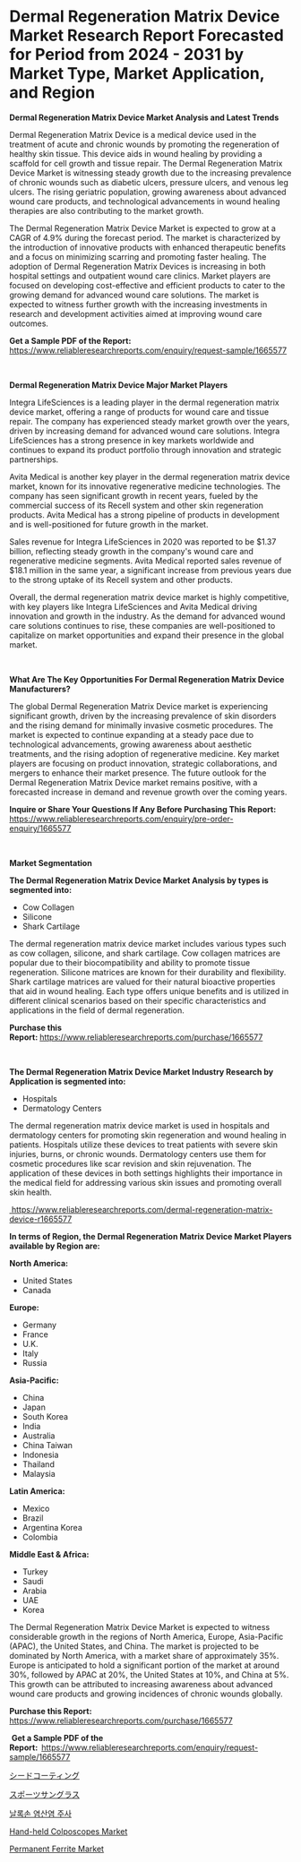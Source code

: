 <p><h1>Dermal Regeneration Matrix Device Market Research Report Forecasted for Period from 2024 -  2031 by Market Type, Market Application, and Region</h1></p><p><strong>Dermal Regeneration Matrix Device Market Analysis and Latest Trends</strong></p>
<p><p>Dermal Regeneration Matrix Device is a medical device used in the treatment of acute and chronic wounds by promoting the regeneration of healthy skin tissue. This device aids in wound healing by providing a scaffold for cell growth and tissue repair. The Dermal Regeneration Matrix Device Market is witnessing steady growth due to the increasing prevalence of chronic wounds such as diabetic ulcers, pressure ulcers, and venous leg ulcers. The rising geriatric population, growing awareness about advanced wound care products, and technological advancements in wound healing therapies are also contributing to the market growth.</p><p>The Dermal Regeneration Matrix Device Market is expected to grow at a CAGR of 4.9% during the forecast period. The market is characterized by the introduction of innovative products with enhanced therapeutic benefits and a focus on minimizing scarring and promoting faster healing. The adoption of Dermal Regeneration Matrix Devices is increasing in both hospital settings and outpatient wound care clinics. Market players are focused on developing cost-effective and efficient products to cater to the growing demand for advanced wound care solutions. The market is expected to witness further growth with the increasing investments in research and development activities aimed at improving wound care outcomes.</p></p>
<p><strong>Get a Sample PDF of the Report:&nbsp;</strong> <a href="https://www.reliableresearchreports.com/enquiry/request-sample/1665577">https://www.reliableresearchreports.com/enquiry/request-sample/1665577</a></p>
<p>&nbsp;</p>
<p><strong>Dermal Regeneration Matrix Device Major Market Players</strong></p>
<p><p>Integra LifeSciences is a leading player in the dermal regeneration matrix device market, offering a range of products for wound care and tissue repair. The company has experienced steady market growth over the years, driven by increasing demand for advanced wound care solutions. Integra LifeSciences has a strong presence in key markets worldwide and continues to expand its product portfolio through innovation and strategic partnerships.</p><p>Avita Medical is another key player in the dermal regeneration matrix device market, known for its innovative regenerative medicine technologies. The company has seen significant growth in recent years, fueled by the commercial success of its Recell system and other skin regeneration products. Avita Medical has a strong pipeline of products in development and is well-positioned for future growth in the market.</p><p>Sales revenue for Integra LifeSciences in 2020 was reported to be $1.37 billion, reflecting steady growth in the company's wound care and regenerative medicine segments. Avita Medical reported sales revenue of $18.1 million in the same year, a significant increase from previous years due to the strong uptake of its Recell system and other products.</p><p>Overall, the dermal regeneration matrix device market is highly competitive, with key players like Integra LifeSciences and Avita Medical driving innovation and growth in the industry. As the demand for advanced wound care solutions continues to rise, these companies are well-positioned to capitalize on market opportunities and expand their presence in the global market.</p></p>
<p>&nbsp;</p>
<p><strong>What Are The Key Opportunities For Dermal Regeneration Matrix Device Manufacturers?</strong></p>
<p><p>The global Dermal Regeneration Matrix Device market is experiencing significant growth, driven by the increasing prevalence of skin disorders and the rising demand for minimally invasive cosmetic procedures. The market is expected to continue expanding at a steady pace due to technological advancements, growing awareness about aesthetic treatments, and the rising adoption of regenerative medicine. Key market players are focusing on product innovation, strategic collaborations, and mergers to enhance their market presence. The future outlook for the Dermal Regeneration Matrix Device market remains positive, with a forecasted increase in demand and revenue growth over the coming years.</p></p>
<p><strong>Inquire or Share Your Questions If Any Before Purchasing This Report:</strong> <a href="https://www.reliableresearchreports.com/enquiry/pre-order-enquiry/1665577">https://www.reliableresearchreports.com/enquiry/pre-order-enquiry/1665577</a></p>
<p>&nbsp;</p>
<p><strong>Market Segmentation</strong></p>
<p><strong>The Dermal Regeneration Matrix Device Market Analysis by types is segmented into:</strong></p>
<p><ul><li>Cow Collagen</li><li>Silicone</li><li>Shark Cartilage</li></ul></p>
<p><p>The dermal regeneration matrix device market includes various types such as cow collagen, silicone, and shark cartilage. Cow collagen matrices are popular due to their biocompatibility and ability to promote tissue regeneration. Silicone matrices are known for their durability and flexibility. Shark cartilage matrices are valued for their natural bioactive properties that aid in wound healing. Each type offers unique benefits and is utilized in different clinical scenarios based on their specific characteristics and applications in the field of dermal regeneration.</p></p>
<p><strong>Purchase this Report:&nbsp;</strong><a href="https://www.reliableresearchreports.com/purchase/1665577">https://www.reliableresearchreports.com/purchase/1665577</a></p>
<p>&nbsp;</p>
<p><strong>The Dermal Regeneration Matrix Device Market Industry Research by Application is segmented into:</strong></p>
<p><ul><li>Hospitals</li><li>Dermatology Centers</li></ul></p>
<p><p>The dermal regeneration matrix device market is used in hospitals and dermatology centers for promoting skin regeneration and wound healing in patients. Hospitals utilize these devices to treat patients with severe skin injuries, burns, or chronic wounds. Dermatology centers use them for cosmetic procedures like scar revision and skin rejuvenation. The application of these devices in both settings highlights their importance in the medical field for addressing various skin issues and promoting overall skin health.</p></p>
<p><a href="https://www.reliableresearchreports.com/dermal-regeneration-matrix-device-r1665577">&nbsp;https://www.reliableresearchreports.com/dermal-regeneration-matrix-device-r1665577</a></p>
<p><strong>In terms of Region, the Dermal Regeneration Matrix Device Market Players available by Region are:</strong></p>
<p>
    <p> <strong> North America: </strong>
        <ul>
            <li>United States</li>
            <li>Canada</li>
        </ul>
        </p> 
    <p> <strong> Europe: </strong>
        <ul>
            <li>Germany</li>
            <li>France</li>
            <li>U.K.</li>
            <li>Italy</li>
            <li>Russia</li>
        </ul>
        </p> 
    <p> <strong> Asia-Pacific: </strong>
        <ul>
            <li>China</li>
            <li>Japan</li>
            <li>South Korea</li>
            <li>India</li>
            <li>Australia</li>
            <li>China Taiwan</li>
            <li>Indonesia</li>
            <li>Thailand</li>
            <li>Malaysia</li>
        </ul>
        </p> 
    <p> <strong> Latin America: </strong>
        <ul>
            <li>Mexico</li>
            <li>Brazil</li>
            <li>Argentina Korea</li>
            <li>Colombia</li>
        </ul>
        </p> 
    <p> <strong> Middle East & Africa: </strong>
        <ul>
            <li>Turkey</li>
            <li>Saudi</li>
            <li>Arabia</li>
            <li>UAE</li>
            <li>Korea</li>
        </ul>
    </p>
    </p>
<p><p>The Dermal Regeneration Matrix Device Market is expected to witness considerable growth in the regions of North America, Europe, Asia-Pacific (APAC), the United States, and China. The market is projected to be dominated by North America, with a market share of approximately 35%. Europe is anticipated to hold a significant portion of the market at around 30%, followed by APAC at 20%, the United States at 10%, and China at 5%. This growth can be attributed to increasing awareness about advanced wound care products and growing incidences of chronic wounds globally.</p></p>
<p><strong>Purchase this Report: </strong><a href="https://www.reliableresearchreports.com/purchase/1665577">https://www.reliableresearchreports.com/purchase/1665577</a></p>
<p>&nbsp;<strong>Get a Sample PDF of the Report:&nbsp;&nbsp;</strong><a href="https://www.reliableresearchreports.com/enquiry/request-sample/1665577">https://www.reliableresearchreports.com/enquiry/request-sample/1665577</a></p>
<p><strong></strong></p>
<p><p><a href="https://medium.com/@rodhoppe07/%E7%A8%AE%E3%82%B3%E3%83%BC%E3%83%86%E3%82%A3%E3%83%B3%E3%82%B0%E5%B8%82%E5%A0%B4%E3%81%AE%E8%A6%8F%E6%A8%A1%E3%81%A8%E5%B8%82%E5%A0%B4%E5%8B%95%E5%90%91-%E5%AE%8C%E5%85%A8%E3%81%AA%E6%A5%AD%E7%95%8C%E6%A6%82%E8%A6%81-2024%E5%B9%B4%E3%81%8B%E3%82%892031%E5%B9%B4%E3%81%BE%E3%81%A7-a48691021fec">シードコーティング</a></p><p><a href="https://medium.com/@abdielkilback/%E3%82%B9%E3%83%9D%E3%83%BC%E3%83%84%E3%82%B5%E3%83%B3%E3%82%B0%E3%83%A9%E3%82%B9%E3%81%AE%E5%B8%82%E5%A0%B4%E3%82%B7%E3%82%A7%E3%82%A2%E3%81%AE%E9%80%B2%E5%8C%96%E3%81%A8%E5%B8%82%E5%A0%B4%E6%88%90%E9%95%B7%E3%83%88%E3%83%AC%E3%83%B3%E3%83%892024%E5%B9%B4%E3%81%8B%E3%82%892031%E5%B9%B4%E3%81%BE%E3%81%A7-aadf8fada1be">スポーツサングラス</a></p><p><a href="https://github.com/durgin521/Market-Research-Report-List-1/blob/main/381992446574.md">날록손 염산염 주사</a></p><p><a href="https://github.com/timeliteaut/Market-Research-Report-List-2/blob/main/hand-held-colposcopes-market.md">Hand-held Colposcopes Market</a></p><p><a href="https://issuu.com/reportprime-2/docs/permanent-ferrite-market-size-2030.pptx">Permanent Ferrite Market</a></p></p>